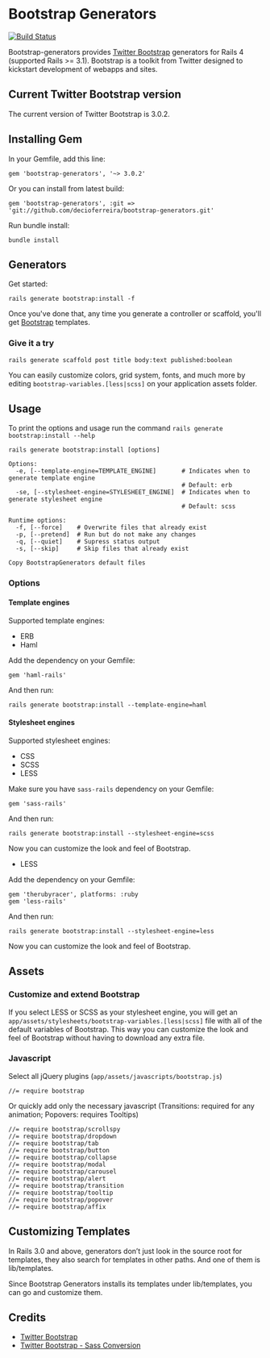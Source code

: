 # Bootstrap Generators

[![Build Status](https://travis-ci.org/decioferreira/bootstrap-generators.png?branch=master)](https://travis-ci.org/decioferreira/bootstrap-generators)

Bootstrap-generators provides [Twitter Bootstrap](http://getbootstrap.com/) generators for Rails 4 (supported Rails >= 3.1). Bootstrap is a toolkit from Twitter designed to kickstart development of webapps and sites.

## Current Twitter Bootstrap version

The current version of Twitter Bootstrap is 3.0.2.

## Installing Gem

In your Gemfile, add this line:

    gem 'bootstrap-generators', '~> 3.0.2'

Or you can install from latest build:

    gem 'bootstrap-generators', :git => 'git://github.com/decioferreira/bootstrap-generators.git'

Run bundle install:

    bundle install

## Generators

Get started:

    rails generate bootstrap:install -f

Once you've done that, any time you generate a controller or scaffold, you'll get [Bootstrap](http://twitter.github.com/bootstrap/) templates.

### Give it a try

    rails generate scaffold post title body:text published:boolean

You can easily customize colors, grid system, fonts, and much more by editing `bootstrap-variables.[less|scss]` on your application assets folder.

## Usage

To print the options and usage run the command `rails generate bootstrap:install --help`

    rails generate bootstrap:install [options]

    Options:
      -e, [--template-engine=TEMPLATE_ENGINE]       # Indicates when to generate template engine
                                                    # Default: erb
      -se, [--stylesheet-engine=STYLESHEET_ENGINE]  # Indicates when to generate stylesheet engine
                                                    # Default: scss

    Runtime options:
      -f, [--force]    # Overwrite files that already exist
      -p, [--pretend]  # Run but do not make any changes
      -q, [--quiet]    # Supress status output
      -s, [--skip]     # Skip files that already exist

    Copy BootstrapGenerators default files

### Options

#### Template engines

Supported template engines:

* ERB
* Haml

Add the dependency on your Gemfile:

    gem 'haml-rails'

And then run:

    rails generate bootstrap:install --template-engine=haml

#### Stylesheet engines

Supported stylesheet engines:

* CSS
* SCSS
* LESS

Make sure you have `sass-rails` dependency on your Gemfile:

    gem 'sass-rails'

And then run:

    rails generate bootstrap:install --stylesheet-engine=scss

Now you can customize the look and feel of Bootstrap.

* LESS

Add the dependency on your Gemfile:

    gem 'therubyracer', platforms: :ruby
    gem 'less-rails'

And then run:

    rails generate bootstrap:install --stylesheet-engine=less

Now you can customize the look and feel of Bootstrap.

## Assets

<a name="customize"></a>

### Customize and extend Bootstrap

If you select LESS or SCSS as your stylesheet engine, you will get an `app/assets/stylesheets/bootstrap-variables.[less|scss]` file with all of the default variables of Bootstrap. This way you can customize the look and feel of Bootstrap without having to download any extra file.

### Javascript

Select all jQuery plugins (`app/assets/javascripts/bootstrap.js`)

    //= require bootstrap

Or quickly add only the necessary javascript (Transitions: required for any animation; Popovers: requires Tooltips)

    //= require bootstrap/scrollspy
    //= require bootstrap/dropdown
    //= require bootstrap/tab
    //= require bootstrap/button
    //= require bootstrap/collapse
    //= require bootstrap/modal
    //= require bootstrap/carousel
    //= require bootstrap/alert
    //= require bootstrap/transition
    //= require bootstrap/tooltip
    //= require bootstrap/popover
    //= require bootstrap/affix


## Customizing Templates

In Rails 3.0 and above, generators don’t just look in the source root for templates, they also search for templates in other paths. And one of them is lib/templates.

Since Bootstrap Generators installs its templates under lib/templates, you can go and customize them.

## Credits

* [Twitter Bootstrap](http://twitter.github.com/bootstrap)
* [Twitter Bootstrap - Sass Conversion](https://github.com/jlong/sass-twitter-bootstrap)

[customize]: #customize
